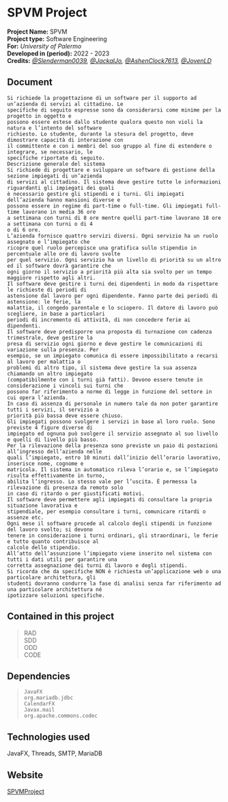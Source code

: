 # SPVM Project

__Project Name:__ SPVM <br>
__Project type:__ Software Engineering <br>
__For:__ *University of Palermo* <br>
__Developed in (period):__ 2022 - 2023 <br>
__Credits:__ *[@Slenderman0039](https://github.com/Slenderman0039), [@JackalJo](https://github.com/jackaljo), [@AshenClock7613](https://github.com/AshenClock7613), [@JovenLD](https://github.com/JovenLD)* <br>

## Document
```
Si richiede la progettazione di un software per il supporto ad un’azienda di servizi al cittadino. Le
specifiche di seguito espresse sono da considerarsi come minime per la progetto in oggetto e
possono essere estese dallo studente qualora questo non violi la natura e l’intento del software
richiesto. Lo studente, durante la stesura del progetto, deve dimostrare capacità di interazione con
il committente e con i membri del suo gruppo al fine di estendere o integrare, se necessario, le
specifiche riportate di seguito.
Descrizione generale del sistema
Si richiede di progettare e sviluppare un software di gestione della sezione impiegati di un’azienda
di servizi al cittadino. Il sistema deve gestire tutte le informazioni riguardanti gli impiegati dei quali
è necessario gestire gli stipendi e i turni. Gli impiegati dell’azienda hanno mansioni diverse e
possono essere in regime di part-time o full-time. Gli impiegati full-time lavorano in media 36 ore
a settimana con turni di 8 ore mentre quelli part-time lavorano 18 ore a settimana con turni o di 4
o di 6 ore.
L’azienda fornisce quattro servizi diversi. Ogni servizio ha un ruolo assegnato e l’impiegato che
ricopre quel ruolo percepisce una gratifica sullo stipendio in percentuale alle ore di lavoro svolte
per quel servizio. Ogni servizio ha un livello di priorità su un altro ed il software dovrà garantire che
ogni giorno il servizio a priorità più alta sia svolto per un tempo maggiore rispetto agli altri.
Il software deve gestire i turni dei dipendenti in modo da rispettare le richieste di periodi di
astensione dal lavoro per ogni dipendente. Fanno parte dei periodi di astensione: le ferie, la
malattia, il congedo parentale e lo sciopero. Il datore di lavoro può scegliere, in base a particolari
periodi di incremento di attività, di non concedere ferie ai dipendenti.
Il software deve predisporre una proposta di turnazione con cadenza trimestrale, deve gestire la
presa di servizio ogni giorno e deve gestire le comunicazioni di variazione sulla presenza. Per
esempio, se un impiegato comunica di essere impossibilitato a recarsi al lavoro per malattia o
problemi di altro tipo, il sistema deve gestire la sua assenza chiamando un altro impiegato
(compatibilmente con i turni già fatti). Devono essere tenute in considerazione i vincoli sui turni che
possono far riferimento a norme di legge in funzione del settore in cui opera l’azienda.
In caso di assenza di personale in numero tale da non poter garantire tutti i servizi, il servizio a
priorità più bassa deve essere chiuso.
Gli impiegati possono svolgere i servizi in base al loro ruolo. Sono previste 4 figure diverse di
impiegato ed ognuna può svolgere il servizio assegnato al suo livello e quelli di livello più basso.
Per la rilevazione della presenza sono previste un paio di postazioni all’ingresso dell’azienda nelle
quali l’impiegato, entro 10 minuti dall’inizio dell’orario lavorativo, inserisce nome, cognome e
matricola. Il sistema in automatico rileva l’orario e, se l’impiegato risulta effettivamente in turno,
abilita l’ingresso. Lo stesso vale per l’uscita. È permessa la rilevazione di presenza da remoto solo
in caso di ritardo o per giustificati motivi.
Il software deve permettere agli impiegati di consultare la propria situazione lavorativa e
stipendiale, per esempio consultare i turni, comunicare ritardi o assenze etc.
Ogni mese il software procede al calcolo degli stipendi in funzione del lavoro svolto; si devono
tenere in considerazione i turni ordinari, gli straordinari, le ferie e tutto quanto contribuisce al
calcolo dello stipendio.
All’atto dell’assunzione l’impiegato viene inserito nel sistema con tutti i dati utili per garantire una
corretta assegnazione dei turni di lavoro e degli stipendi.
Si ricorda che da specifiche NON è richiesta un’applicazione web o una particolare architettura, gli
studenti dovranno condurre la fase di analisi senza far riferimento ad una particolare architettura né
ipotizzare soluzioni specifiche.
```
## Contained in this project
> RAD <br>
> SDD <br>
> ODD <br>
> CODE <br>

## Dependencies<br>
> ```JavaFX``` <br>
> ```org.mariadb.jdbc``` <br>
> ```CalendarFX``` <br>
> ```Javax.mail``` <br>
> ```org.apache.commons.codec``` <br>


## Technologies used
JavaFX, Threads, SMTP, MariaDB

## Website
[SPVMProject](https://spvmproject.github.io/)
